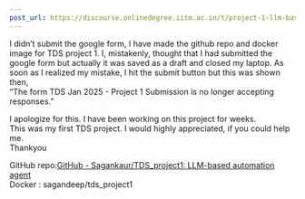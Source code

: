 ```yaml
---
post_url: https://discourse.onlinedegree.iitm.ac.in/t/project-1-llm-based-automation-agent-discussion-thread-tds-jan-2025/164277/630
---
```

I didn’t submit the google form, I have made the github repo and docker image for TDS project 1. I, mistakenly, thought that I had submitted the google form but actually it was saved as a draft and closed my laptop. As soon as I realized my mistake, I hit the submit button but this was shown then,  
“The form TDS Jan 2025 - Project 1 Submission is no longer accepting responses.”

I apologize for this. I have been working on this project for weeks.  
This was my first TDS project. I would highly appreciated, if you could help me.  
Thankyou

GitHub repo:[GitHub - Sagankaur/TDS\_project1: LLM-based automation agent](https://github.com/Sagankaur/TDS_project1)  
Docker : sagandeep/tds\_project1